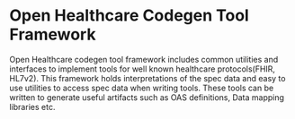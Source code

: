 Open Healthcare Codegen Tool Framework
==========================

Open Healthcare codegen tool framework includes common utilities and interfaces to implement
tools for well known healthcare protocols(FHIR, HL7v2). This framework holds interpretations
of the spec data and easy to use utilities to access spec data when writing tools.
These tools can be written to generate useful artifacts such as OAS definitions, Data mapping 
libraries etc.
